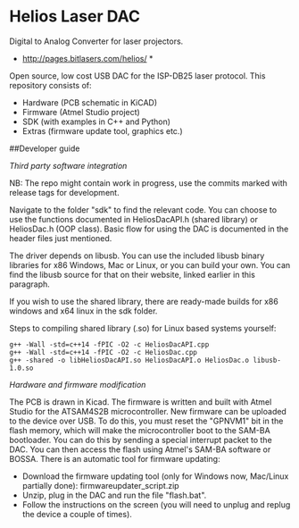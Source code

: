 # Helios Laser DAC
Digital to Analog Converter for laser projectors.

* http://pages.bitlasers.com/helios/ *

Open source, low cost USB DAC for the ISP-DB25 laser protocol. This repository consists of:
* Hardware (PCB schematic in KiCAD)
* Firmware (Atmel Studio project)
* SDK (with examples in C++ and Python)
* Extras (firmware update tool, graphics etc.)

##Developer guide

*Third party software integration*

NB: The repo might contain work in progress, use the commits marked with release tags for development.

Navigate to the folder "sdk" to find the relevant code. You can choose to use the functions documented in HeliosDacAPI.h (shared library) or HeliosDac.h (OOP class). Basic flow for using the DAC is documented in the header files just mentioned.

The driver depends on libusb. You can use the included libusb binary libraries for x86 Windows, Mac or Linux, or you can build your own. You can find the libusb source for that on their website, linked earlier in this paragraph.

If you wish to use the shared library, there are ready-made builds for x86 windows and x64 linux in the sdk folder.

Steps to compiling shared library (.so) for Linux based systems yourself:

```shell
g++ -Wall -std=c++14 -fPIC -O2 -c HeliosDacAPI.cpp
g++ -Wall -std=c++14 -fPIC -O2 -c HeliosDac.cpp
g++ -shared -o libHeliosDacAPI.so HeliosDacAPI.o HeliosDac.o libusb-1.0.so
```

*Hardware and firmware modification*

The PCB is drawn in Kicad. The firmware is written and built with Atmel Studio for the ATSAM4S2B microcontroller.
New firmware can be uploaded to the device over USB. To do this, you must reset the "GPNVM1" bit in the flash memory, which will make the microcontroller boot to the SAM-BA bootloader. You can do this by sending a special interrupt packet to the DAC. You can then access the flash using Atmel's SAM-BA software or BOSSA. There is an automatic tool for firmware updating:

* Download the firmware updating tool (only for Windows now, Mac/Linux partially done): firmwareupdater_script.zip
* Unzip, plug in the DAC and run the file "flash.bat".
* Follow the instructions on the screen (you will need to unplug and replug the device a couple of times).
